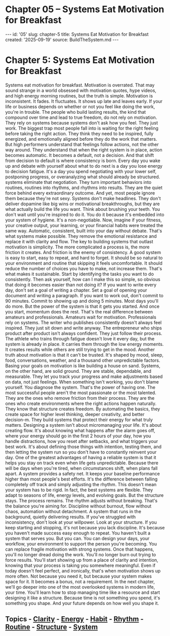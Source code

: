# Chapter 05 – Systems Eat Motivation for Breakfast

--- id: '05' slug: chapter-5 title: Systems Eat Motivation for Breakfast created: '2025-09-19' source: BuildTheSystem.md ---

# Chapter 5: Systems Eat Motivation for Breakfast

Systems eat motivation for breakfast. Motivation is overrated. That may sound strange in a world obsessed with motivation quotes, hype videos, and high energy morning routines, but the truth is simple. Motivation is inconsistent. It fades. It fluctuates. It shows up late and leaves early. If your life or business depends on whether or not you feel like doing the work, you're in trouble. The people who build lasting results, the kind that compound over time and lead to true freedom, do not rely on motivation. They rely on systems because systems don't ask how you feel. They just work. The biggest trap most people fall into is waiting for the right feeling before taking the right action. They think they need to be inspired, fully energized, and emotionally aligned before they do the work that matters. But high performers understand that feelings follow actions, not the other way around. They understand that when the right system is in place, action becomes automatic. It becomes a default, not a decision. And that shift from decision to default is where consistency is born. Every day you wake up and debate with yourself about what to do next is a day you lose energy to decision fatigue. It's a day you spend negotiating with your lower self, postponing progress, or overanalyzing what should already be structured. systems eliminate that negotiation. They turn important behaviors into routines, routines into rhythms, and rhythms into results. They are the quiet force behind every extraordinary outcome. And yet, most people ignore them because they're not sexy. Systems don't make headlines. They don't deliver dopamine like big wins or motivational breakthroughs, but they are what actually build the life you want. Think about brushing your teeth. You don't wait until you're inspired to do it. You do it because it's embedded into your system of hygiene. It's a non-negotiable. Now, imagine if your fitness, your creative output, your learning, or your financial habits were treated the same way. Automatic, consistent, built into your day without debate. That's what systems make possible. They remove the emotional resistance and replace it with clarity and flow. The key to building systems that outlast motivation is simplicity. The more complicated a process is, the more friction it creates. And friction is the enemy of consistency. A good system is easy to start, easy to repeat, and hard to forget. It should be so natural to your environment and routine that skipping it feels uncomfortable. It should reduce the number of choices you have to make, not increase them. That's what makes it sustainable. Start by identifying the tasks you want to do consistently. Then ask yourself, how can I make this so simple, so obvious that doing it becomes easier than not doing it? If you want to write every day, don't set a goal of writing a chapter. Set a goal of opening your document and writing a paragraph. If you want to work out, don't commit to 90 minutes. Commit to showing up and doing 5 minutes. Most days you'll do more. But the power of the system is that it gets you started. And once you start, momentum does the rest. That's the real difference between amateurs and professionals. Amateurs wait for motivation. Professionals rely on systems. The writer who publishes consistently doesn't always feel inspired. They just sit down and write anyway. The entrepreneur who ships product after product isn't always confident. They just follow their process. The athlete who trains through fatigue doesn't love it every day, but the system is already in place. It carries them through the low energy moments. It creates results while others are still trying to get in the mood. Another truth about motivation is that it can't be trusted. It's shaped by mood, sleep, food, conversations, weather, and a thousand other unpredictable factors. Basing your goals on motivation is like building a house on sand. Systems, on the other hand, are solid ground. They are stable, dependable, and measurable. They let you track your progress and make adjustments based on data, not just feelings. When something isn't working, you don't blame yourself. You diagnose the system. That's the power of having one. The most successful people aren't the most passionate or the most talented. They are the ones who remove friction from their process. They are the ones who create environments where the right actions happen naturally. They know that structure creates freedom. By automating the basics, they create space for higher level thinking, deeper creativity, and better decision-m. They build systems that protect their energy for what truly matters. Designing a system isn't about micromanaging your life. It's about creating flow. It's about knowing what happens after the alarm goes off, where your energy should go in the first 2 hours of your day, how you handle distractions, how you reset after setbacks, and what triggers your best work. It's about defining those things with intention, testing them, and then letting the system run so you don't have to constantly reinvent your day. One of the greatest advantages of having a reliable system is that it helps you stay on track even when life gets unpredictable. Because there will be days when you're tired, when circumstances shift, when plans fall apart. A system provides a safety net. It keeps your baseline performance higher than most people's best efforts. It's the difference between falling completely off track and simply adjusting the rhythm. This doesn't mean your system has to be rigid. In fact, the best systems are flexible. They adapt to seasons of life, energy levels, and evolving goals. But the structure stays. The process remains. The rhythm adjusts without breaking. That's the balance you're aiming for. Discipline without burnout, flow without chaos, automation without detachment. A system that runs in the background, quietly delivering results. If you've struggled with inconsistency, don't look at your willpower. Look at your structure. If you keep starting and stopping, it's not because you lack discipline. It's because you haven't made success easy enough to repeat. You haven't built a system that serves you. But you can. You can design your days, your workflow, your environment to support the person you're becoming. You can replace fragile motivation with strong systems. Once that happens, you'll no longer dread doing the work. You'll no longer burn out trying to force results. You'll start showing up from a place of clarity and intention, knowing that your process is taking you somewhere meaningful. Even if today doesn't feel perfect, and ironically, that's when motivation shows up more often. Not because you need it, but because your system makes space for it. It becomes a bonus, not a requirement. In the next chapter, we'll go deeper into one of the most overlooked systems in modern life, your time. You'll learn how to stop managing time like a resource and start designing it like a structure. Because time is not something you spend, it's something you shape. And your future depends on how well you shape it.

## Topics - [Clarity](docs/topics/clarity.md) - [Energy](docs/topics/energy.md) - [Habit](docs/topics/habit.md) - [Rhythm](docs/topics/rhythm.md) - [Routine](docs/topics/routine.md) - [Structure](docs/topics/structure.md) - [System](docs/topics/system.md)